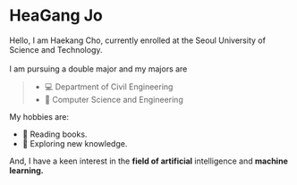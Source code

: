 HeaGang Jo
===========================
Hello, I am Haekang Cho, currently enrolled at the Seoul University of Science and Technology.<br><br>
I am pursuing a double major and my majors are

>*  :computer: Department of Civil Engineering
>*  :office: Computer Science and Engineering



My hobbies are:

* :ledger: Reading books.
* :stars: Exploring new knowledge.

And, I have a keen interest in the **field of artificial** intelligence and **machine learning.**
